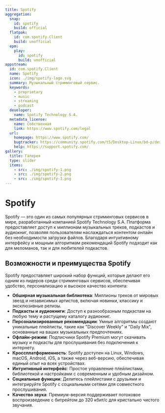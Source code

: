 ```yaml
---
title: Spotify
aggregation:
  snap:
    id: spotify
    build: official
  flatpak:
    id: com.spotify.Client
    build: unofficial
  epm:
    play:
      id: spotify
      build: unofficial
appstream:
  id: com.spotify.Client
  name: Spotify
  icon: ./img/spotify-logo.svg
  summary: Музыкальный стриминговый сервис.
  keywords:
    - proprietary
    - music
    - streaming
    - podcast
  developer:
    name: Spotify Technology S.A.
  metadata_license:
    name: Собственная
    link: https://www.spotify.com/legal
  url:
    homepage: https://www.spotify.com/
    bugtracker: https://community.spotify.com/t5/Desktop-Linux/bd-p/desktop_linux
    help: https://support.spotify.com/
gallery:
  title: Галерея
  type: slider
  items:
    - src: ./img/spotify-1.png
    - src: ./img/spotify-2.png
    - src: ./img/spotify-3.png
---
```


# Spotify

Spotify — это один из самых популярных стриминговых сервисов в мире, разработанный компанией Spotify Technology S.A. Платформа предоставляет доступ к миллионам музыкальных треков, подкастов и аудиокниг, позволяя пользователям наслаждаться контентом онлайн без необходимости загрузки файлов. Благодаря интуитивному интерфейсу и мощным алгоритмам рекомендаций Spotify подходит как для меломанов, так и для любителей подкастов.

<GalleryALT />

## Возможности и преимущества Spotify

Spotify предоставляет широкий набор функций, которые делают его одним из лидеров среди стриминговых сервисов, обеспечивая удобство, персонализацию и высокое качество контента:

- **Обширная музыкальная библиотека**: Миллионы треков от мировых звезд и независимых артистов, включая новинки, классику и эксклюзивные релизы.
- **Подкасты и аудиокниги**: Доступ к разнообразным подкастам на любую тему и растущему каталогу аудиокниг.
- **Персонализированные рекомендации**: Умные алгоритмы создают уникальные плейлисты, такие как "Discover Weekly" и "Daily Mix", основанные на ваших музыкальных предпочтениях.
- **Офлайн-режим**: Подписчики Spotify Premium могут скачивать музыку и подкасты для прослушивания без подключения к интернету.
- **Кроссплатформенность**: Spotify доступен на Linux, Windows, macOS, Android, iOS, а также через веб-версию, обеспечивая единый опыт на всех устройствах.
- **Интуитивный интерфейс**: Простое управление плейлистами, библиотекой и настройками с современным и удобным дизайном.
- **Социальные функции**: Делитесь плейлистами с друзьями и интегрируйте Spotify с социальными сетями для совместного прослушивания.
- **Качество звука**: Премиум-версия поддерживает потоковое воспроизведение с битрейтом до 320 кбит/с для кристально чистого звучания.

<!--@include: @apps/.parts/install/content-epm-play.md-->
<!--@include: @apps/.parts/install/content-flatpak.md-->
<!--@include: @apps/.parts/install/content-snap.md-->
